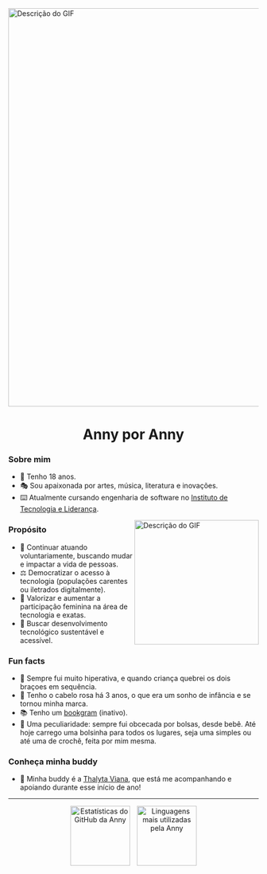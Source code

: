 <img src="https://github.com/annyjhulia/ups/blob/main/gif%20welcome.gif" alt="Descrição do GIF" width="800px" align="center">

<div align="center">
 <h1>Anny por Anny</h1>
</div>

<h3>Sobre mim</h3>
  <ul>
    <li>🐚 Tenho 18 anos.</li>
    <li>🎭 Sou apaixonada por artes, música, literatura e inovações.</li>
    <li>⌨️ Atualmente cursando engenharia de software no <a href="https://www.inteli.edu.br" >Instituto de Tecnologia e Liderança</a>.</li>
  </ul>

   <img src="https://user-images.githubusercontent.com/74038190/219923809-b86dc415-a0c2-4a38-bc88-ad6cf06395a8.gif" alt="Descrição do GIF" width="250px" align="right">
   
<h3>Propósito</h3>
  <ul>
    <li>💫 Continuar atuando voluntariamente, buscando mudar e impactar a vida de pessoas.</li>
    <li>⚖️ Democratizar o acesso à tecnologia (populações carentes ou iletrados digitalmente).</li>
    <li>🧿 Valorizar e aumentar a participação feminina na área de tecnologia e exatas.</li>
    <li>🦉 Buscar desenvolvimento tecnológico sustentável e acessível.</li>
  </ul>

<h3>Fun facts</h3>
  <ul>
   <li>🎢 Sempre fui muito hiperativa, e quando criança quebrei os dois braçoes em sequência.</li>
   <li>🪩 Tenho o cabelo rosa há 3 anos, o que era um sonho de infância e se tornou minha marca.</li>
   <li>📚 Tenho um <a href="https://www.instagram.com/lettersformoony">bookgram</a> (inativo).</li>
   <li>🎒 Uma peculiaridade: sempre fui obcecada por bolsas, desde bebê. Até hoje carrego uma bolsinha para todos os lugares, seja uma simples ou até uma de crochê, feita por mim mesma.</li>
  </ul>

<h3>Conheça minha buddy</h3>
 <ul>
    <li> 💌 Minha buddy é a <a href="https://github.com/thalytaviana" >Thalyta Viana</a>, que está me acompanhando e apoiando durante esse início de ano! </li>
 </ul>

---

 <div align="center">
    <img height="120em" style="margin-right: 10px;" src="https://github-readme-stats.vercel.app/api?username=annyjhulia&hide=stars,prs&show_icons=true&theme=jolly" alt="Estatísticas do GitHub da Anny"/> </a>
  <a href="https://github.com/annyjhulia" target="_blank">
    <img height="120em" src="https://github-readme-stats.vercel.app/api/top-langs/?username=annyjhulia&theme=jolly&layout=compact" alt="Linguagens mais utilizadas pela Anny"/>
  </a>
</div>
